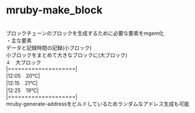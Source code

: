# mruby-make_block
<br>ブロックチェーンのブロックを生成するために必要な要素をmgem化</br>
・主な要素  
データと記録時間の記録(小ブロック)  
小ブロックをまとめて大きなブロックに(大ブロック)  
↓　大ブロック    
|====================|  
|12:05　20°C|  
|12:15　21°C|  
|12:25　19°C|  
|====================|  
mruby-generate-addressをビルドしているためランダムなアドレス生成も可能  
